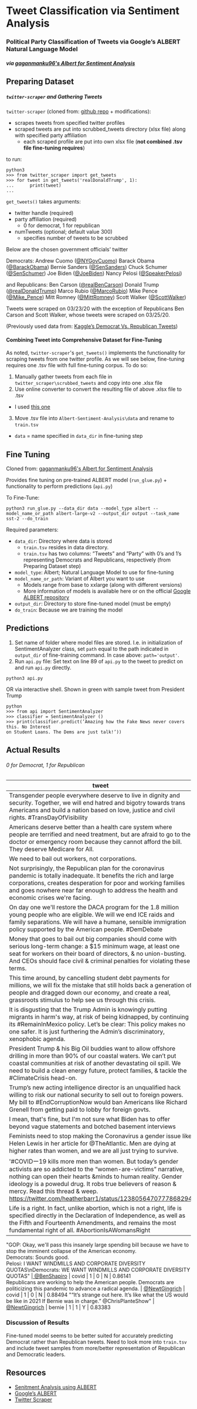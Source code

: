 # Tweet Classification via Sentiment Analysis

### Political Party Classification of Tweets via Google’s ALBERT Natural Language Model

##### via [gaganmanku96's Albert for Sentiment Analysis](https://github.com/gaganmanku96/Albert-Sentiment-Analysis)

## Preparing Dataset
##### `twitter-scraper` and Gathering Tweets
`twitter-scraper` (cloned from: [github repo](https://github.com/bisguzar/twitter-scraper) + modifications):
- scrapes tweets from specified twitter profiles
- scraped tweets are put into scrubbed_tweets directory (xlsx file) along with specified party affiliation
  - each scraped profile are put into own xlsx file (**not combined .tsv file fine-tuning requires**)

to run:
```
python3
>>> from twitter_scraper import get_tweets
>>> for tweet in get_tweets('realDonaldTrump', 1):
...      print(tweet)
...
```

`get_tweets()` takes arguments:
- twitter handle (required)
- party affiliation (required)
  - 0 for democrat, 1 for republican
- numTweets (optional; default value 300)
  - specifies number of tweets to be scrubbed

Below are the chosen government officials' twitter

Democrats:
Andrew Cuomo ([@NYGovCuomo](https://twitter.com/NYGovCuomo))
Barack Obama ([@BarackObama](https://twitter.com/BarackObama))
Bernie Sanders ([@SenSanders](https://twitter.com/SenSanders))
Chuck Schumer ([@SenSchumer](https://twitter.com/SenSchumer))
Joe Biden ([@JoeBiden](https://twitter.com/JoeBiden))
Nancy Pelosi ([@SpeakerPelosi](https://twitter.com/SpeakerPelosi))


and Republicans:
Ben Carson ([@realBenCarson](https://twitter.com/realBenCarson))
Donald Trump ([@realDonaldTrump](https://twitter.com/realDonaldTrump))
Marco Rubio ([@MarcoRubio](https://twitter.com/MarcoRubio))
Mike Pence ([@Mike_Pence](https://twitter.com/Mike_Pence))
Mitt Romney ([@MittRomney](https://twitter.com/MittRomney))
Scott Walker ([@ScottWalker](https://twitter.com/ScottWalker))

Tweets were scraped on 03/23/20 with the exception of Republicans Ben Carson and Scott Walker, whose tweets were scraped on 03/25/20.

(Previously used data from: [Kaggle’s Democrat Vs. Republican Tweets](https://www.kaggle.com/kapastor/democratvsrepublicantweets))


#### Combining Tweet into Comprehensive Dataset for Fine-Tuning
As noted, `twitter-scraper`'s `get_tweets()` implements the functionality for scraping tweets from one twitter profile. As we will see below, fine-tuning requires one .tsv file with full fine-tuning corpus.
To do so:
1. Manually gather tweets from each file in `twitter_scraper\scrubbed_tweets` and copy into one .xlsx file
2. Use online converter to convert the resulting file of above .xlsx file to .tsv
  - I used [this one](https://products.groupdocs.app/conversion/xlsx-to-tsv)
3. Move .tsv file into `Albert-Sentiment-Analysis\data` and rename to `train.tsv`
  - `data` = name specified in `data_dir` in fine-tuning step


## Fine Tuning

Cloned from: [gaganmanku96's Albert for Sentiment Analysis](https://github.com/gaganmanku96/Albert-Sentiment-Analysis)

Provides fine tuning on pre-trained ALBERT model (`run_glue.py`) + functionality to perform
predictions (`api.py`)

To Fine-Tune:

```
python3 run_glue.py --data_dir data --model_type albert --model_name_or_path albert-large-v2 --output_dir output --task_name sst-2 --do_train
```
Required parameters:

- `data_dir`: Directory where data is stored
  - `train.tsv` resides in data directory.
  - `train.tsv` has two columns: ”Tweets” and ”Party” with 0’s and 1’s representing
    Democrats and Republicans, respectively (from Preparing Dataset step)
- `model_type`: Albert; Natural Language Model to use for fine-tuning
- `model_name_or_path`: Variant of Albert you want to use
  - Models range from base to xxlarge (along with different versions)
  - More information of models is available here or on the official [Google ALBERT repository](https://github.com/google-research/ALBERT)
- `output_dir`: Directory to store fine-tuned model (must be empty)
- `do_train`: Because we are training the model

## Predictions

1. Set name of folder where model files are stored. I.e. in initialization of SentimentAnalyzer
    class, set `path` equal to the path indicated in `output_dir` of fine-training command. In case
    above: `path='output'`.
2. Run `api.py` file:
    Set text on line 89 of `api.py` to the tweet to predict on and run `api.py` directly.

```
python3 api.py
```

OR via interactive shell. Shown in green with sample tweet from President Trump

```
python
>>> from api import SentimentAnalyzer
>>> classifier = SentimentAnalyzer ()
>>> print(classifier.predict(’Amazing how the Fake News never covers this. No Interest
on Student Loans. The Dems are just talk!’))
```
<!--
## Results

Results after fine tuning with cleaned `train.tsv` file of 5000 Democratic and Republic
tweets each.

Below are few examples of the tweets used for prediction...
<br/><br/><br/>
![](https://github.com/nicholamerkel/albert_sentiment_analysis/blob/master/Albert-Sentiment-Analysis/images/trump%203:16%20fake%20news.png "trump fake news")
<br/><br/><br/>
![](https://github.com/nicholamerkel/albert_sentiment_analysis/blob/master/Albert-Sentiment-Analysis/images/trumo%203:10%20crazy%20bernie.png "trump crazy bernie")
<br/><br/><br/>
![](https://github.com/nicholamerkel/albert_sentiment_analysis/blob/master/Albert-Sentiment-Analysis/images/trump%203:10%20corona.png "trump corona")
<br/><br/><br/>
![](https://github.com/nicholamerkel/albert_sentiment_analysis/blob/master/Albert-Sentiment-Analysis/images/pelosi%203:11%20corona.png "pelosi corona")
<br/><br/><br/>
![](https://github.com/nicholamerkel/albert_sentiment_analysis/blob/master/Albert-Sentiment-Analysis/images/pelosi%202:27%20gun.png "pelosi gun")
 -->

## Actual Results
###### 0 for Democrat, 1 for Republican

tweet | tweeter (link) | topic | actual | predicted | correct? | confidence
------- | :----:| :----: | :---: | :---: | :---: | :----:
Transgender people everywhere deserve to live in dignity and security. Together, we will end hatred and bigotry towards trans Americans and build a nation based on love, justice and civil rights. #TransDayOfVisibility | [@BernieSanders](https://twitter.com/BernieSanders/status/1245079639258812417)| lgbtq |0	| 0	| Y	| 0.8406
Americans deserve better than a health care system where people are terrified and need treatment, but are afraid to go to the doctor or emergency room because they cannot afford the bill. They deserve Medicare for All.	| [@BernieSanders](https://twitter.com/BernieSanders/status/1245029155089133569)	| health care | 0 | 0 | Y | 0.88369								
We need to bail out workers, not corporations. | [@BernieSanders](https://twitter.com/BernieSanders/status/1241551152258387969) | corp. | 0 | 0 | Y | 0.84622		
Not surprisingly, the Republican plan for the coronavirus pandemic is totally inadequate. It benefits the rich and large corporations, creates desperation for poor and working families and goes nowhere near far enough to address the health and economic crises we're facing. | [@BernieSanders](https://twitter.com/BernieSanders/status/1241086398960226307)	| corp. | 0 | 	0 |	Y |	0.88926		
On day one we'll restore the DACA program for the 1.8 million young people who are eligible. We will we end ICE raids and family separations. We will have a humane, sensible immigration policy supported by the American people. #DemDebate |[@BernieSanders](https://twitter.com/BernieSanders/status/1239360515937271809) | immigration | 0 |	0 |	Y |	0.87774					
Money that goes to bail out big companies should come with serious long-term change: a $15 minimum wage, at least one seat for workers on their board of directors, & no union-busting. And CEOs should face civil & criminal penalties for violating these terms. |	[@SenWarren](https://twitter.com/SenWarren/status/1245084087704051713) | corp. | 0 |	0 |	Y |	0.88823		
This time around, by cancelling student debt payments for millions, we will fix the mistake that still holds back a generation of people and dragged down our economy, and create a real, grassroots stimulus to help see us through this crisis. | [@SenWarren](https://twitter.com/SenWarren/status/1240654722484375553) | student debt | 0 | 0 | Y |	0.87841		
It is disgusting that the Trump Admin is knowingly putting migrants in harm's way, at risk of being kidnapped, by continuing its #RemainInMexico policy. Let’s be clear: This policy makes no one safer. It is just furthering the Admin’s discriminatory, xenophobic agenda. |	[@SenatorMendez / RT @SenWarren](https://twitter.com/SenatorMenendez/status/1237856580466425856) |	immigration |	0 |	0	| Y |	0.72588				
President Trump & his Big Oil buddies want to allow offshore drilling in more than 90% of our coastal waters. We can’t put coastal communities at risk of another devastating oil spill. We need to build a clean energy future, protect families, & tackle the #ClimateCrisis head-on. |	[@SenWarren](https://twitter.com/SenWarren/status/1233776187547308035) | oil industry / climate |	0	| 0 | Y	| 0.88588			
Trump’s new acting intelligence director is an unqualified hack willing to risk our national security to sell out to foreign powers. My bill to #EndCorruptionNow  would ban Americans like Richard Grenell from getting paid to lobby for foreign govts. | [@SenWarren](https://twitter.com/SenWarren/status/1232745435166584837) | corruption / foreign govts. | 0 | 0 | Y | 0.88869
I mean, that's fine, but I'm not sure what Biden has to offer beyond vague statements and botched basement interviews	| [@BenShapiro](https://twitter.com/benshapiro/status/1245448978373603328) | biden | 1 | 1 | Y | 0.83639			
Feminists need to stop making the Coronavirus a gender issue like Helen Lewis in her article for @TheAtlantic. Men are dying at higher rates than women, and we are all just trying to survive. | [@classicallyabby / RT @BenShapiro](https://twitter.com/classicallyabby/status/1245442162340368384)	| feminism | 1 | 0 | N | 0.75995
'#COVIDー19 kills more men than women. But today’s gender activists are so addicted to the “women-are-victims” narrative, nothing can open their hearts &minds to human reality. Gender ideology is a powedul drug. It robs true believers of reason & mercy. Read this thread & weep. https://twitter.com/heatherbarr1/status/1238056470777868294 |	[@CHSommers / RT @BenShapiro](https://twitter.com/CHSommers/status/1245397912378642442)	| feminism	| 1 |	1 |	Y |	0.7881			
Life is a right. In fact, unlike abortion, which is not a right, life is specified directly in the Declaration of Independence, as well as the Fifth and Fourteenth Amendments, and remains the most fundamental right of all. #AbortionIsAWomansRight	| [@BenShapiro](https://twitter.com/benshapiro/status/1129038284162834432) | abortion |	1 |	1 |	Y |	0.73817													
"GOP: Okay, we'll pass this insanely large spending bill because we have to stop the imminent collapse of the American economy.<br>
Democrats: Sounds good.<br>Pelosi: I WANT WINDMILLS AND CORPORATE DIVERSITY QUOTAS\nDemocrats: WE WANT WINDMILLS AND CORPORATE DIVERSITY QUOTAS" |[ @BenShapiro](https://twitter.com/benshapiro/status/1242152881022623744)	| covid |	1 |	0 |	N |	0.86141			
Republicans are working to help the American people. Democrats are politicizing this pandemic to advance a radical agenda.	| [@NewtGingrich](https://twitter.com/newtgingrich/status/1242535079810826246) | covid	| 1 | 0 |	N |	0.88494
"“It’s strange out here. It’s like what the US would be like in 2021 If Bernie was in charge.” @ChrisPlanteShow"	| [@NewtGingrich](https://twitter.com/newtgingrich/status/1239908092403474433)	| bernie	| 1 |	1	| Y |	0.83383													



### Discussion of Results

Fine-tuned model seems to be better suited for accurately predicting Democrat rather than Republican tweets.
Need to look more into `train.tsv` and include tweet samples from more/better representation of Republican and Democratic leaders.

## Resources

* [Senitment Analysis using ALBERT](https://towardsdatascience.com/sentiment-analysis-using-albert-938eb)
* [Google’s ALBERT](https://github.com/google-research/ALBERT)
* [Twitter Scraper](https://github.com/bisguzar/twitter-scraper)
